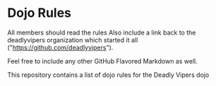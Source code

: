 Dojo Rules
==========
All members should read the rules
Also include a link back to the deadlyvipers organization which started it all ("https://github.com/deadlyvipers").

Feel free to include any other GitHub Flavored Markdown as well.

This repository contains a list of dojo rules for the Deadly Vipers dojo

